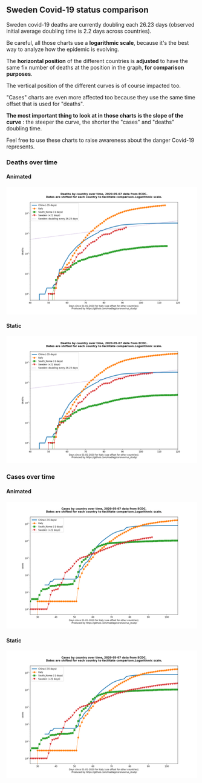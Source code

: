 ## Sweden Covid-19 status comparison 

Sweden covid-19 deaths are currently doubling each 26.23 days (observed initial average doubling time is 2.2 days across countries).



Be careful, all those charts use a **logarithmic scale**, because it's the best way to analyze how the epidemic is evolving.
 
The **horizontal position** of the different countries is **adjusted** to have the same fix number of deaths at the position in the graph, **for comparison purposes**.

The vertical position of the different curves is of course impacted too.

"Cases" charts are even more affected too because they use the same time offset that is used for "deaths".

**The most important thing to look at in those charts is the slope of the curve** : the steeper the curve, the shorter the "cases" and "deaths" doubling time.

Feel free to use these charts to raise awareness about the danger Covid-19 represents. 


 
### Deaths over time
 
#### Animated
![Sweden covid-19 deaths animated chart](https://raw.githubusercontent.com/madlag/coronavirus_study/master/notebooks/graphs/2020-05-07/countries/Sweden/2020-05-07_Sweden_deaths.gif "Sweden covid-19 deaths animated chart")   
 
#### Static
![Sweden covid-19 deaths static chart](https://raw.githubusercontent.com/madlag/coronavirus_study/master/notebooks/graphs/2020-05-07/countries/Sweden/2020-05-07_Sweden_deaths.png "Sweden covid-19 deaths static chart")   

 
### Cases over time
 
#### Animated
![Sweden covid-19 cases animated chart](https://raw.githubusercontent.com/madlag/coronavirus_study/master/notebooks/graphs/2020-05-07/countries/Sweden/2020-05-07_Sweden_cases.gif "Sweden covid-19 cases animated chart")   
 
#### Static
![Sweden covid-19 cases static chart](https://raw.githubusercontent.com/madlag/coronavirus_study/master/notebooks/graphs/2020-05-07/countries/Sweden/2020-05-07_Sweden_cases.png "Sweden covid-19 cases static chart")   

